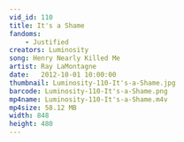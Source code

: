 ```yaml
---
vid_id: 110
title: It's a Shame
fandoms:
    - Justified
creators: Luminosity
song: Henry Nearly Killed Me
artist: Ray LaMontagne
date:   2012-10-01 10:00:00
thumbnail: Luminosity-110-It's-a-Shame.jpg
barcode: Luminosity-110-It's-a-Shame.png
mp4name: Luminosity-110-It's-a-Shame.m4v
mp4size: 58.12 MB
width: 848
height: 480
---
```



